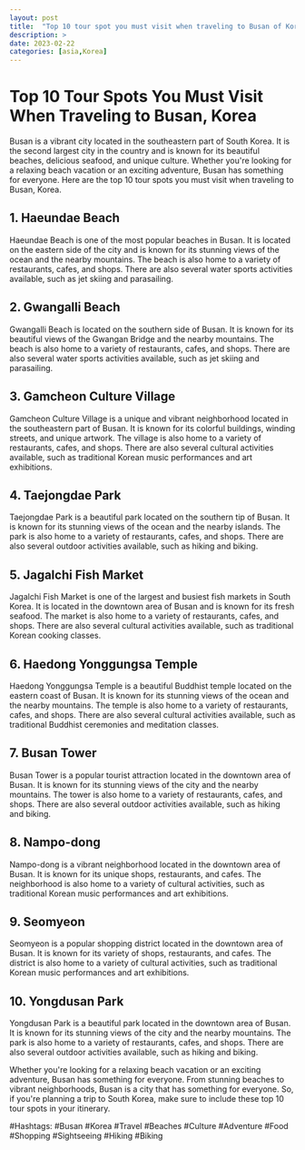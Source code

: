 ```yaml
---
layout: post
title:  "Top 10 tour spot you must visit when traveling to Busan of Korea"
description: >
date: 2023-02-22
categories: [asia,Korea]
---
```


# Top 10 Tour Spots You Must Visit When Traveling to Busan, Korea
Busan is a vibrant city located in the southeastern part of South Korea. It is the second largest city in the country and is known for its beautiful beaches, delicious seafood, and unique culture. Whether you're looking for a relaxing beach vacation or an exciting adventure, Busan has something for everyone. Here are the top 10 tour spots you must visit when traveling to Busan, Korea. 

## 1. Haeundae Beach
Haeundae Beach is one of the most popular beaches in Busan. It is located on the eastern side of the city and is known for its stunning views of the ocean and the nearby mountains. The beach is also home to a variety of restaurants, cafes, and shops. There are also several water sports activities available, such as jet skiing and parasailing. 

## 2. Gwangalli Beach
Gwangalli Beach is located on the southern side of Busan. It is known for its beautiful views of the Gwangan Bridge and the nearby mountains. The beach is also home to a variety of restaurants, cafes, and shops. There are also several water sports activities available, such as jet skiing and parasailing. 

## 3. Gamcheon Culture Village
Gamcheon Culture Village is a unique and vibrant neighborhood located in the southeastern part of Busan. It is known for its colorful buildings, winding streets, and unique artwork. The village is also home to a variety of restaurants, cafes, and shops. There are also several cultural activities available, such as traditional Korean music performances and art exhibitions. 

## 4. Taejongdae Park
Taejongdae Park is a beautiful park located on the southern tip of Busan. It is known for its stunning views of the ocean and the nearby islands. The park is also home to a variety of restaurants, cafes, and shops. There are also several outdoor activities available, such as hiking and biking. 

## 5. Jagalchi Fish Market
Jagalchi Fish Market is one of the largest and busiest fish markets in South Korea. It is located in the downtown area of Busan and is known for its fresh seafood. The market is also home to a variety of restaurants, cafes, and shops. There are also several cultural activities available, such as traditional Korean cooking classes. 

## 6. Haedong Yonggungsa Temple
Haedong Yonggungsa Temple is a beautiful Buddhist temple located on the eastern coast of Busan. It is known for its stunning views of the ocean and the nearby mountains. The temple is also home to a variety of restaurants, cafes, and shops. There are also several cultural activities available, such as traditional Buddhist ceremonies and meditation classes. 

## 7. Busan Tower
Busan Tower is a popular tourist attraction located in the downtown area of Busan. It is known for its stunning views of the city and the nearby mountains. The tower is also home to a variety of restaurants, cafes, and shops. There are also several outdoor activities available, such as hiking and biking. 

## 8. Nampo-dong
Nampo-dong is a vibrant neighborhood located in the downtown area of Busan. It is known for its unique shops, restaurants, and cafes. The neighborhood is also home to a variety of cultural activities, such as traditional Korean music performances and art exhibitions. 

## 9. Seomyeon
Seomyeon is a popular shopping district located in the downtown area of Busan. It is known for its variety of shops, restaurants, and cafes. The district is also home to a variety of cultural activities, such as traditional Korean music performances and art exhibitions. 

## 10. Yongdusan Park
Yongdusan Park is a beautiful park located in the downtown area of Busan. It is known for its stunning views of the city and the nearby mountains. The park is also home to a variety of restaurants, cafes, and shops. There are also several outdoor activities available, such as hiking and biking. 

Whether you're looking for a relaxing beach vacation or an exciting adventure, Busan has something for everyone. From stunning beaches to vibrant neighborhoods, Busan is a city that has something for everyone. So, if you're planning a trip to South Korea, make sure to include these top 10 tour spots in your itinerary. 

#Hashtags: #Busan #Korea #Travel #Beaches #Culture #Adventure #Food #Shopping #Sightseeing #Hiking #Biking